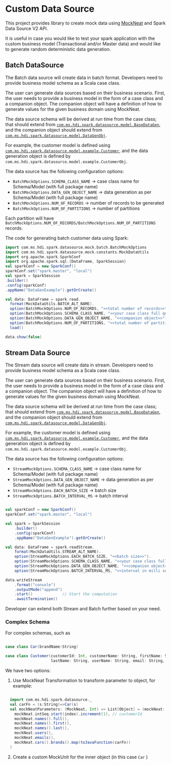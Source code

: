 # Custom Data Source
This project provides library to create mock data using [MockNeat](https://www.mockneat.com/) and Spark Data Source V2 API.

It is useful in case you would like to test your spark application with the custom business model (Transactional and/or Master data) and would like to generate random deterministic data generation.

## Batch DataSource

The Batch data source will create data in batch format. Developers need to provide business model schema as a Scala case class.

The user can generate data sources based on their business scenario. First, the user needs to provide a business model in the form of a case class and a companion object. The companion object will have a definition of how to generate values for the given business domain using MockNeat.

The data source schema will be derived at run time from the case class; that should extend from [`com.ms.hdi.spark.datasource.model.BaseDataGen`](datasourceutil/src/main/scala/com/ms/hdi/spark/datasource/model/BaseDataGen.scala), and the companion object should extend from [`com.ms.hdi.spark.datasource.model.DataGenObj`](datasourceutil/src/main/scala/com/ms/hdi/spark/datasource/model/DataGenObj.scala).

For example, the customer model is defined using [`com.ms.hdi.spark.datasource.model.example.Customer`](datasourceutil/src/main/scala/com/ms/hdi/spark/datasource/model/example/Customer.scala), and the data generation object is defined by `com.ms.hdi.spark.datasource.model.example.CustomerObj`.

The data source has the following configuration options:

- `BatchMockOptions.SCHEMA_CLASS_NAME` -> case class name for Schema/Model (with full package name)
- `BatchMockOptions.DATA_GEN_OBJECT_NAME` -> data generation as per Schema/Model (with full package name)
- `BatchMockOptions.NUM_OF_RECORDS` -> number of records to be generated
- `BatchMockOptions.NUM_OF_PARTITIONS` -> number of partitions

Each partition will have `BatchMockOptions.NUM_OF_RECORDS/BatchMockOptions.NUM_OF_PARTITIONS` records.

The code for generating batch customer data using Spark:

```scala
import com.ms.hdi.spark.datasource.mock.batch.BatchMockOptions
import com.ms.hdi.spark.datasource.mock.constants.MockDataUtils
import org.apache.spark.SparkConf
import org.apache.spark.sql.{DataFrame, SparkSession}
val sparkConf = new SparkConf()
sparkConf.set("spark.master", "local")
val spark = SparkSession
.builder()
.config(sparkConf)
.appName("DataGenExample").getOrCreate()

val data: DataFrame = spark.read.
  format(MockDataUtils.BATCH_ALT_NAME).
  option(BatchMockOptions.NUM_OF_RECORDS, "<<total number of records>>").
  option(BatchMockOptions.SCHEMA_CLASS_NAME, "<<your case class full qualified name>>").
  option(BatchMockOptions.DATA_GEN_OBJECT_NAME, "<<companion object>>").
  option(BatchMockOptions.NUM_OF_PARTITIONS, "<<total number of partitions>>").
  load()

data.show(false)
```
## Stream Data Source

The Stream data source will create data in stream. Developers need to provide business model schema as a Scala case class.

The user can generate data sources based on their business scenario. First, the user needs to provide a business model in the form of a case class and a companion object. The companion object will have a definition of how to generate values for the given business domain using MockNeat.

The data source schema will be derived at run time from the case class; that should extend from [`com.ms.hdi.spark.datasource.model.BaseDataGen`](datasourceutil/src/main/scala/com/ms/hdi/spark/datasource/model/BaseDataGen.scala), and the companion object should extend from [`com.ms.hdi.spark.datasource.model.DataGenObj`](datasourceutil/src/main/scala/com/ms/hdi/spark/datasource/model/DataGenObj.scala).

For example, the customer model is defined using [`com.ms.hdi.spark.datasource.model.example.Customer`](datasourceutil/src/main/scala/com/ms/hdi/spark/datasource/model/example/Customer.scala), and the data generation object is defined by `com.ms.hdi.spark.datasource.model.example.CustomerObj`.

The data source has the following configuration options:

- `StreamMockOptions.SCHEMA_CLASS_NAME` -> case class name for Schema/Model (with full package name)
- `StreamMockOptions.DATA_GEN_OBJECT_NAME` -> data generation as per Schema/Model (with full package name)
- `StreamMockOptions.EACH_BATCH_SIZE` -> batch size
- `StreamMockOptions.BATCH_INTERVAL_MS` -> batch interval

```scala

val sparkConf = new SparkConf()
sparkConf.set("spark.master", "local")

val spark = SparkSession
    .builder()
    .config(sparkConf)
    .appName("DataGenExample").getOrCreate()

val data: DataFrame = spark.readStream.
    format(MockDataUtils.STREAM_ALT_NAME).
    option(StreamMockOptions.EACH_BATCH_SIZE, "<<batch size>>").
    option(StreamMockOptions.SCHEMA_CLASS_NAME, "<<your case class full qualified name>>").
    option(StreamMockOptions.DATA_GEN_OBJECT_NAME, "<<companion object>>").
    option(StreamMockOptions.BATCH_INTERVAL_MS, "<<interval in milli seconds>>").load()

data.writeStream
    .format("console")
    .outputMode("append")
    .start()             // Start the computation
    .awaitTermination()
```

Developer can extend both Stream and Batch further based on your need.

### Complex Schema

For complex schemas, such as

```scala

case class Car(brandName:String)

case class Customer(customerId: Int, customerName: String, firstName: String,
                    lastName: String, userName: String, email: String, car:Car) extends BaseDataGen
```

We have two options:

1. Use MockNeat Transformation to transform parameter to object, for example:
```scala

  import com.ms.hdi.spark.datasource._
  val carFn = (s:String)=>Car(s)
  val mockNeatParameters: (MockNeat, Int) => List[Object] = (mockNeat: MockNeat, index:Int) => List(
    mockNeat.intSeq.start(index).increment(1), // customerId
    mockNeat.names().full(),
    mockNeat.names().first(),
    mockNeat.names().last(),
    mockNeat.users(),
    mockNeat.emails(),
    mockNeat.cars().brands().map(toJavaFunction(carFn))
  )
```
2. Create a custom MockUnit for the inner object (in this case ```Car``` )